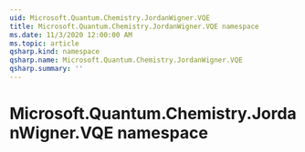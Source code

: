 ```yaml
---
uid: Microsoft.Quantum.Chemistry.JordanWigner.VQE
title: Microsoft.Quantum.Chemistry.JordanWigner.VQE namespace
ms.date: 11/3/2020 12:00:00 AM
ms.topic: article
qsharp.kind: namespace
qsharp.name: Microsoft.Quantum.Chemistry.JordanWigner.VQE
qsharp.summary: ''
---
```


# Microsoft.Quantum.Chemistry.JordanWigner.VQE namespace



